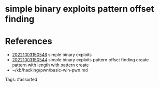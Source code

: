 # simple binary exploits pattern offset finding

# References
- [20221003150548](/zet/20221003150548/) simple binary exploits
- [20221003150544](/zet/20221003150544/) simple binary exploits pattern offset finding create pattern with length with pattern create
- ~/kb/hacking/pwn/basic-win-pwn.md

Tags:
    #assorted

